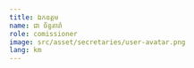 ```yaml
---
title: ឯកឧត្តម
name: ជា ច័ន្ទតារ៉ា
role: comissioner
image: src/asset/secretaries/user-avatar.png
lang: km
---
```

